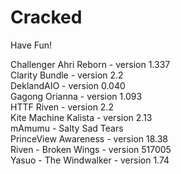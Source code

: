 # Cracked
Have Fun!

Challenger Ahri Reborn - version 1.337  
Clarity Bundle - version 2.2  
DeklandAIO - version 0.040  
Gagong Orianna - version 1.093  
HTTF Riven - version 2.2  
Kite Machine Kalista - version 2.13  
mAmumu - Salty Sad Tears  
PrinceView Awareness - version 18.38  
Riven - Broken Wings - version 517005  
Yasuo - The Windwalker - version 1.74  